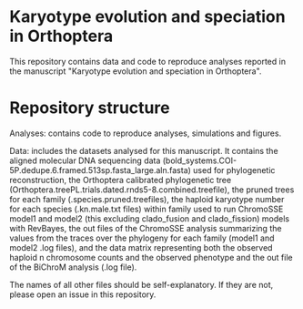 # Karyotype evolution and speciation in Orthoptera
This repository contains data and code to reproduce analyses reported in the manuscript "Karyotype evolution and speciation in Orthoptera".

# Repository structure
Analyses: contains code to reproduce analyses, simulations and figures.

Data: includes the datasets analysed for this manuscript. It contains the aligned molecular DNA sequencing data (bold_systems.COI-5P.dedupe.6.framed.513sp.fasta_large.aln.fasta) used for phylogenetic reconstruction, the Orthoptera calibrated phylogenetic tree (Orthoptera.treePL.trials.dated.rnds5-8.combined.treefile), the pruned trees for each family (.species.pruned.treefiles), the haploid karyotype number for each species (.kn.male.txt files) within family used to run ChromoSSE model1 and model2 (this excluding clado_fusion and clado_fission) models with RevBayes, the out files of the ChromoSSE analysis summarizing the values from the traces over the phylogeny for each family (model1 and model2 .log files), and the data matrix representing both the observed haploid n chromosome counts and the observed phenotype and the out file of the BiChroM analysis (.log file).

The names of all other files should be self-explanatory. If they are not, please open an issue in this repository.
